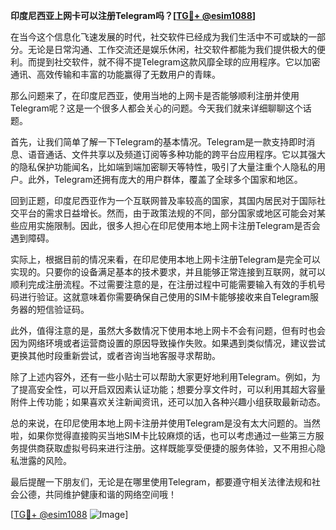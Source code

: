 **印度尼西亚上网卡可以注册Telegram吗？[[TG💪+ @esim1088](https://t.me/s/esim1088)]**

在当今这个信息化飞速发展的时代，社交软件已经成为我们生活中不可或缺的一部分。无论是日常沟通、工作交流还是娱乐休闲，社交软件都能为我们提供极大的便利。而提到社交软件，就不得不提Telegram这款风靡全球的应用程序。它以加密通讯、高效传输和丰富的功能赢得了无数用户的青睐。

那么问题来了，在印度尼西亚，使用当地的上网卡是否能够顺利注册并使用Telegram呢？这是一个很多人都会关心的问题。今天我们就来详细聊聊这个话题。

首先，让我们简单了解一下Telegram的基本情况。Telegram是一款支持即时消息、语音通话、文件共享以及频道订阅等多种功能的跨平台应用程序。它以其强大的隐私保护功能闻名，比如端到端加密聊天等特性，吸引了大量注重个人隐私的用户。此外，Telegram还拥有庞大的用户群体，覆盖了全球多个国家和地区。

回到正题，印度尼西亚作为一个互联网普及率较高的国家，其国内居民对于国际社交平台的需求日益增长。然而，由于政策法规的不同，部分国家或地区可能会对某些应用实施限制。因此，很多人担心在印尼使用本地上网卡注册Telegram是否会遇到障碍。

实际上，根据目前的情况来看，在印尼使用本地上网卡注册Telegram是完全可以实现的。只要你的设备满足基本的技术要求，并且能够正常连接到互联网，就可以顺利完成注册流程。不过需要注意的是，在注册过程中可能需要输入有效的手机号码进行验证。这就意味着你需要确保自己使用的SIM卡能够接收来自Telegram服务器的短信验证码。

此外，值得注意的是，虽然大多数情况下使用本地上网卡不会有问题，但有时也会因为网络环境或者运营商设置的原因导致操作失败。如果遇到类似情况，建议尝试更换其他时段重新尝试，或者咨询当地客服寻求帮助。

除了上述内容外，还有一些小贴士可以帮助大家更好地利用Telegram。例如，为了提高安全性，可以开启双因素认证功能；想要分享文件时，可以利用其超大容量附件上传功能；如果喜欢关注新闻资讯，还可以加入各种兴趣小组获取最新动态。

总的来说，在印尼使用本地上网卡注册并使用Telegram是没有太大问题的。当然啦，如果你觉得直接购买当地SIM卡比较麻烦的话，也可以考虑通过一些第三方服务提供商获取虚拟号码来进行注册。这样既能享受便捷的服务体验，又不用担心隐私泄露的风险。

最后提醒一下朋友们，无论是在哪里使用Telegram，都要遵守相关法律法规和社会公德，共同维护健康和谐的网络空间哦！

[[TG💪+ @esim1088](https://t.me/s/esim1088) ![Image](https://i.postimg.cc/4NQfJmqS/Snipaste-2025-05-13-00-14-12.png)]